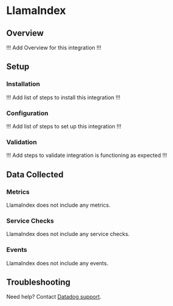 # LlamaIndex

## Overview

!!! Add Overview for this integration !!!

## Setup

### Installation

!!! Add list of steps to install this integration !!!

### Configuration

!!! Add list of steps to set up this integration !!!

### Validation

!!! Add steps to validate integration is functioning as expected !!!

## Data Collected

### Metrics

LlamaIndex does not include any metrics.

### Service Checks

LlamaIndex does not include any service checks.

### Events

LlamaIndex does not include any events.

## Troubleshooting

Need help? Contact [Datadog support][3].

[3]: https://docs.datadoghq.com/help/

